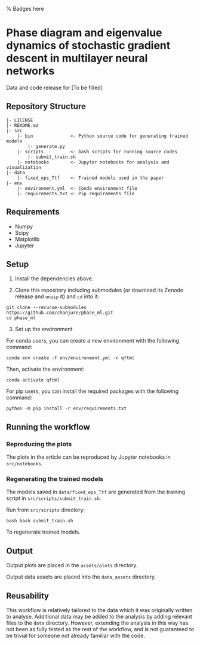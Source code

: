 % Badges here

# Phase diagram and eigenvalue dynamics of stochastic gradient descent in multilayer neural networks

Data and code release for [To be filled]

## Repository Structure

```
|- LICENSE
|- README.md
|- src
    |- bin              <- Python source code for generating trained models
        |- generate.py  
    |- scripts          <- bash scripts for running source codes
        |- submit_train.sh
    |- notebooks        <- Jupyter notebooks for analysis and visualization
|- data
    |- fixed_eps_Ttf    <- Trained models used in the paper
|- env
    |- environment.yml  <- Conda environment file
    |- requirements.txt <- Pip requirements file
```

## Requirements

- Numpy
- Scipy
- Matplotlib
- Jupyter

## Setup

1. Install the dependencies above.

2. Clone this repository including submodules (or download its Zenodo release and ```unzip``` it) and ```cd``` into it:

```
git clone --recurse-submodules https://github.com/chanjure/phase_ml.git
cd phase_ml
```

3. Set up the environment

For conda users, you can create a new environment with the following command:

```conda env create -f env/environment.yml -n qftml```

Then, activate the environment:

```conda activate qftml```

For pip users, you can install the required packages with the following command:

```python -m pip install -r env/requirements.txt```

## Running the workflow

### Reproducing the plots

The plots in the article can be reproduced by Jupyter notebooks in ```src/notebooks```.

### Regenerating the trained models

The models saved in ```data/fixed_eps_Ttf``` are generated from the training script in ```src/scripts/submit_train.sh```.

Run from ```src/scripts``` directory:

```bash bash submit_train.sh```

To regenerate trained models.

## Output

Output plots are placed in the ```assets/plots``` directory.

Output data assets are placed into the ```data_assets``` directory.

## Reusability

This workflow is relatively tailored to the data which it was originally written to analyse.
Additional data may be added to the analysis by adding relevant files to the ```data``` directory.
However, extending the analysis in this way has not been as fully tested as the rest of the workflow, and is not guaranteed to be trivial for someone not already familiar with the code.
